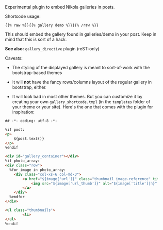 Experimental plugin to embed Nikola galleries in posts.

Shortcode usage:

    {{% raw %}}{{% gallery demo %}}{{% /raw %}}

This should embed the gallery found in galleries/demo in your post.
Keep in mind that this is sort of a hack.

**See also:** `gallery_directive` plugin (reST-only)

Caveats:

* The styling of the displayed gallery is meant to sort-of-work
with the bootstrap-based themes

* It will **not** have the fancy rows/columns layout of the regular
gallery in bootstrap, either.

* It will look bad in most other themes. But you can customize it by
creating your own `gallery_shortcode.tmpl` (in the `templates` folder of your
theme or your site). Here's the one that comes with the plugin for inspiration:

```html
## -*- coding: utf-8 -*-

%if post:
<p>
    ${post.text()}
</p>
%endif

<div id="gallery_container"></div>
%if photo_array:
<div class="row">
  %for image in photo_array:
    <div class="col-xs-6 col-md-3">
        <a href="${image['url']}" class="thumbnail image-reference" title="${image['title']|h}">
            <img src="${image['url_thumb']}" alt="${image['title']|h}" />
        </a>
    </div>
  %endfor
</div>

<ul class="thumbnails">
        <li>
</ul>
%endif
```


